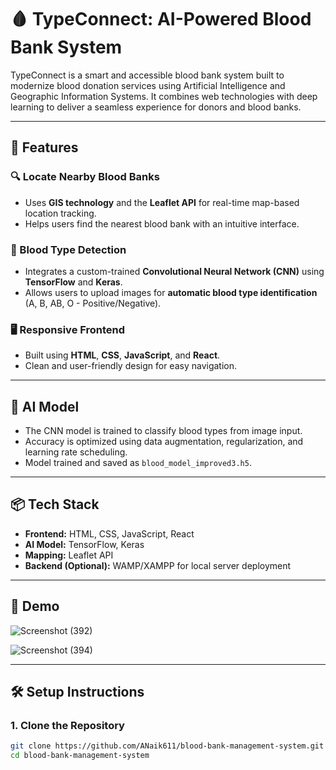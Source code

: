 # 🩸 TypeConnect: AI-Powered Blood Bank System

TypeConnect is a smart and accessible blood bank system built to modernize blood donation services using Artificial Intelligence and Geographic Information Systems. It combines web technologies with deep learning to deliver a seamless experience for donors and blood banks.

---

## 🚀 Features

### 🔍 Locate Nearby Blood Banks
- Uses **GIS technology** and the **Leaflet API** for real-time map-based location tracking.
- Helps users find the nearest blood bank with an intuitive interface.

### 🧬 Blood Type Detection
- Integrates a custom-trained **Convolutional Neural Network (CNN)** using **TensorFlow** and **Keras**.
- Allows users to upload images for **automatic blood type identification** (A, B, AB, O - Positive/Negative).

### 🖥️ Responsive Frontend
- Built using **HTML**, **CSS**, **JavaScript**, and **React**.
- Clean and user-friendly design for easy navigation.

---

## 🧠 AI Model

- The CNN model is trained to classify blood types from image input.
- Accuracy is optimized using data augmentation, regularization, and learning rate scheduling.
- Model trained and saved as `blood_model_improved3.h5`.

---

## 📦 Tech Stack

- **Frontend:** HTML, CSS, JavaScript, React
- **AI Model:** TensorFlow, Keras
- **Mapping:** Leaflet API
- **Backend (Optional):** WAMP/XAMPP for local server deployment

---

## 📸 Demo

![Screenshot (392)](https://github.com/user-attachments/assets/ec5ac5d1-25f5-4360-b01d-a2ff0c18cd4f)

![Screenshot (394)](https://github.com/user-attachments/assets/0a83617b-5fae-4969-925d-78c5bf08b689)



---

## 🛠️ Setup Instructions

### 1. Clone the Repository
```bash
git clone https://github.com/ANaik611/blood-bank-management-system.git
cd blood-bank-management-system
